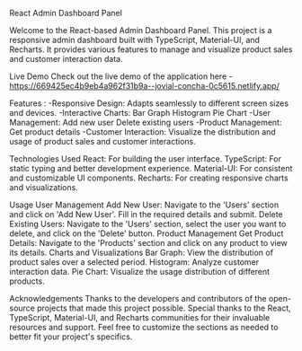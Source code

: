 React Admin Dashboard Panel

Welcome to the React-based Admin Dashboard Panel. This project is a responsive admin dashboard built with TypeScript, 
Material-UI, and Recharts. It provides various features to manage and visualize product sales and customer interaction data.

Live Demo
Check out the live demo of the application here - https://669425ec4b9eb4a962f31b9a--jovial-concha-0c5615.netlify.app/

Features :
-Responsive Design: Adapts seamlessly to different screen sizes and devices.
-Interactive Charts:
Bar Graph
Histogram
Pie Chart
-User Management:
Add new user
Delete existing users
-Product Management:
Get product details
-Customer Interaction: Visualize the distribution and usage of product sales and customer interactions.

Technologies Used
React: For building the user interface.
TypeScript: For static typing and better development experience.
Material-UI: For consistent and customizable UI components.
Recharts: For creating responsive charts and visualizations.

Usage
User Management
Add New User: Navigate to the 'Users' section and click on 'Add New User'. Fill in the required details and submit.
Delete Existing Users: Navigate to the 'Users' section, select the user you want to delete, and click on the 'Delete' button.
Product Management
Get Product Details: Navigate to the 'Products' section and click on any product to view its details.
Charts and Visualizations
Bar Graph: View the distribution of product sales over a selected period.
Histogram: Analyze customer interaction data.
Pie Chart: Visualize the usage distribution of different products.


Acknowledgements
Thanks to the developers and contributors of the open-source projects that made this project possible.
Special thanks to the React, TypeScript, Material-UI, and Recharts communities for their invaluable resources and support.
Feel free to customize the sections as needed to better fit your project's specifics.
